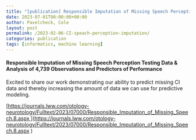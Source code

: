 ```yaml
---
title: "[publication] Responsible Imputation of Missing Speech Perception Testing Data & Analysis of 4,739 Observations and Predictors of Performance"
date: 2023-07-01T00:00:00+00:00
author: Pavelcheck, Cole
layout: post
permalink: /2023-02-06-CI-speach-perception-imputation/
categories: publication
tags: [informatics, machine learning]
---
```


#### Responsible Imputation of Missing Speech Perception Testing Data & Analysis of 4,739 Observations and Predictors of Performance <br>
Excited to share our work demonstrating our ability to predict missing CI data and thereby increasing the amount of data we can use for predictive modeling.

<u>[https://journals.lww.com/otology-neurotology/Fulltext/2023/07000/Responsible_Imputation_of_Missing_Speech.8.aspx
]</u>(https://journals.lww.com/otology-neurotology/Fulltext/2023/07000/Responsible_Imputation_of_Missing_Speech.8.aspx
)
